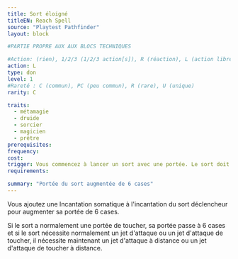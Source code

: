 ```yaml
---
title: Sort éloigné
titleEN: Reach Spell
source: "Playtest Pathfinder"
layout: block

#PARTIE PROPRE AUX AUX BLOCS TECHNIQUES

#Action: (rien), 1/2/3 (1/2/3 action[s]), R (réaction), L (action libre)
action: L
type: don
level: 1
#Rareté : C (commun), PC (peu commun), R (rare), U (unique)
rarity: C

traits:
  - métamagie
  - druide
  - sorcier
  - magicien
  - prêtre
prerequisites:
frequency: 
cost:
trigger: Vous commencez à lancer un sort avec une portée. Le sort doit avoir maximum 2 actions d'incantation.
requirements: 

summary: "Portée du sort augmentée de 6 cases"
---
```


Vous ajoutez une Incantation somatique à l'incantation du sort déclencheur pour augmenter sa portée de 6 cases. 

Si le sort a normalement une portée de toucher, sa portée passe à 6 cases et si le sort nécessite normalement un jet d'attaque ou un jet d'attaque de toucher, il nécessite maintenant un jet d'attaque à distance ou un jet d'attaque de toucher à distance.